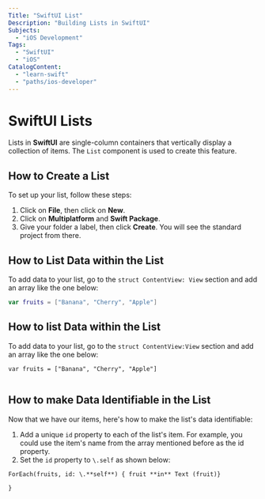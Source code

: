 ```yaml
---
Title: "SwiftUI List" 
Description: "Building Lists in SwiftUI"
Subjects:  
  - "iOS Development"
Tags:
  - "SwiftUI" 
  - "iOS"
CatalogContent: 
  - "learn-swift"
  - "paths/ios-developer"
---
```


# SwiftUI Lists

Lists in **SwiftUI** are single-column containers that vertically display a collection of items. The `List` component is used to create this feature. 

## How to Create a List

To set up your list, follow these steps:

1. Click on **File**, then click on **New**.
2. Click on **Multiplatform** and **Swift Package**.
3. Give your folder a label, then click **Create**. You will see the standard project from there.

## How to List Data within the List

To add data to your list, go to the `struct ContentView: View` section and add an array like the one below:

```swift
var fruits = ["Banana", "Cherry", "Apple"]
```

## How to list Data within the List

To add data to your list, go to the `struct ContentView:View` section 
and add an array like the one below:
```
var fruits = ["Banana", "Cherry", "Apple"]


```
## How to make Data Identifiable in the List 
Now that we have our items, here's how to make the list's data identifiable:
1. Add a unique `id` property to each of the list's item. For example, you could use the item's name from the array mentioned before as the id property.
2. Set the `id` property to `\.self` as shown below:
```
ForEach(fruits, id: \.**self**) { fruit **in** Text (fruit)}

}
```




